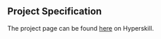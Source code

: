 ## Project Specification

The project page can be found [here](https://hyperskill.org/projects/78?track=2) on Hyperskill.